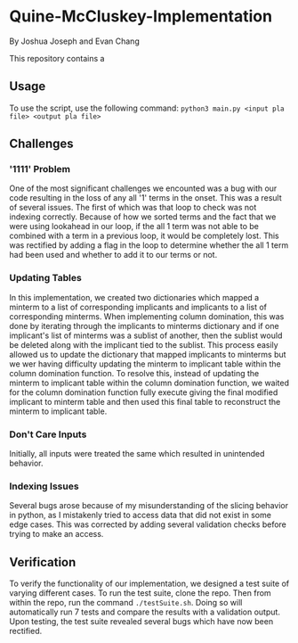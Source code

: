 # Quine-McCluskey-Implementation
By Joshua Joseph and Evan Chang

This repository contains a 
## Usage
To use the script, use the following command: `python3 main.py <input pla file> <output pla file>`
## Challenges
### '1111' Problem
One of the most significant challenges we encounted was a bug with our code resulting in the loss of any all '1' terms in the onset. This was a result of several issues. The first of which was that loop to check was not indexing correctly. Because of how we sorted terms and the fact that we were using lookahead in our loop, if the all 1 term was not able to be combined with a term in a previous loop, it would be completely lost. This was rectified by adding a flag in the loop to determine whether the all 1 term had been used and whether to add it to our terms or not.
### Updating Tables
In this implementation, we created two dictionaries which mapped a minterm to a list of corresponding implicants and implicants to a list of corresponding minterms. When implementing column domination, this was done by iterating through the implicants to minterms dictionary and if one implicant's list of minterms was a sublist of another, then the sublist would be deleted along with the implicant tied to the sublist. This process easily allowed us to update the dictionary that mapped implicants to minterms but we wer having difficulty updating the minterm to implicant table within the column domination function. To resolve this, instead of updating the minterm to implicant table within the column domination function, we waited for the column domination function fully execute giving the final modified implicant to minterm table and then used this final table to reconstruct the minterm to implicant table.
### Don't Care Inputs
Initially, all inputs were treated the same which resulted in unintended behavior. 
### Indexing Issues
Several bugs arose because of my misunderstanding of the slicing behavior in python, as I mistakenly tried to access data that did not exist in some edge cases. This was corrected by adding several validation checks before trying to make an access.
## Verification
To verify the functionality of our implementation, we designed a test suite of varying different cases. To run the test suite, clone the repo. Then from within the repo, run the command `./testSuite.sh`. Doing so will automatically run 7 tests and compare the results with a validation output. Upon testing, the test suite revealed several bugs which have now been rectified.